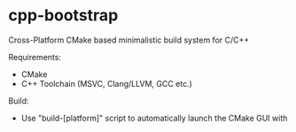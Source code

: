 # cpp-bootstrap
Cross-Platform CMake based minimalistic build system for C/C++

Requirements:
* CMake
* C++ Toolchain (MSVC, Clang/LLVM, GCC etc.)

Build:
* Use "build-[platform]" script to automatically launch the CMake GUI with
